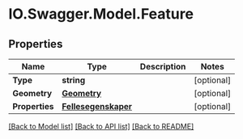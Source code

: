 # IO.Swagger.Model.Feature
## Properties

Name | Type | Description | Notes
------------ | ------------- | ------------- | -------------
**Type** | **string** |  | [optional] 
**Geometry** | [**Geometry**](Geometry.md) |  | [optional] 
**Properties** | [**Fellesegenskaper**](Fellesegenskaper.md) |  | [optional] 

[[Back to Model list]](../README.md#documentation-for-models) [[Back to API list]](../README.md#documentation-for-api-endpoints) [[Back to README]](../README.md)

